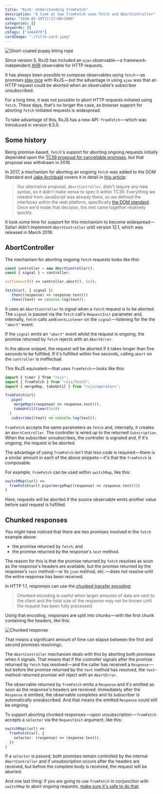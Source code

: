 ```yaml
---
title: "RxJS: Understanding fromFetch"
description: "A look at how fromFetch uses fetch and AbortController"
date: "2020-05-19T17:17:00+1000"
categories: []
keywords: []
ckTags: ["1464979"]
cardImage: "./title-card.jpeg"
---
```


![Short-coated puppy biting rope](title.jpeg "Photo by Brendan Hollis on Unsplash")

Since version 5, RxJS has included an `ajax` observable — a framework-independent [XHR](https://developer.mozilla.org/en-US/docs/Web/API/XMLHttpRequest) observable for HTTP requests.

It has always been possible to compose observables using `fetch` — as promises [play nice](https://medium.com/@benlesh/rxjs-observable-interop-with-promises-and-async-await-bebb05306875) with RxJS — but the advantage in using `ajax` was that an HTTP request could be aborted when an observable's subscriber unsubscribed.

For a long time, it was not possible to abort HTTP requests initiated using `fetch`. These days, that's no longer the case, as browser support for aborting `fetch`-initiated requests is widespread.

To take advantage of this, RxJS has a new API: `fromFetch` — which was introduced in version 6.5.0.

## Some history

Being promise-based, `fetch`'s support for aborting ongoing requests initially depended upon the [TC39 proposal for cancellable promises](https://github.com/tc39/proposal-cancelable-promises), but that proposal was withdrawn in 2016.

In 2017, a mechanism for aborting an ongoing `fetch` was added to the DOM Standard and [Jake Archibald](https://twitter.com/jaffathecake) covers it in detail in [this article](https://developers.google.com/web/updates/2017/09/abortable-fetch):

> Our alternative proposal, `AbortController`, didn't require any new syntax, so it didn't make sense to spec it within TC39. Everything we needed from JavaScript was already there, so we defined the interfaces within the web platform, specifically [the DOM standard](https://dom.spec.whatwg.org/#aborting-ongoing-activities). Once we'd made that decision, the rest came together relatively quickly.

It took some time for support for this mechanism to become widespread — Safari didn't implement `AbortController` until version 12.1, which was released in March 2019.

## AbortController

The mechanism for aborting ongoing `fetch` requests looks like this:

```ts
const controller = new AbortController();
const { signal } = controller;

setTimeout(() => controller.abort(), 5e3);

fetch(url, { signal })
  .then((response) => response.text())
  .then((text) => console.log(text));
```

It uses an `AbortController` to signal when a `fetch` request is to be aborted. The `signal` is passed via the `fetch` call's `RequestInit` parameter and, internally, `fetch` calls `addEventListener` on the `signal` — listening for the the `"abort"` event.

If the `signal` emits an `"abort"` event whilst the request is ongoing, the promise returned by `fetch` rejects with an `AbortError`.

In the above snippet, the request will be aborted if it takes longer than five seconds to be fulfilled. If it's fulfilled within five seconds, calling `abort` on the `controller` is ineffectual.

This RxJS equivalent — that uses `fromFetch` — looks like this:

```ts
import { timer } from "rxjs";
import { fromFetch } from "rxjs/fetch";
import { mergeMap, takeUntil } from "rxjs/operators";

fromFetch(url)
  .pipe(
    mergeMap((response) => response.text()),
    takeUntil(timer(5e3))
  )
  .subscribe((text) => console.log(text));
```

`fromFetch` accepts the same parameters as `fetch` and, internally, it creates an `AbortController`. The controller is wired up to the returned `Subscription`. When the subscriber unsubscribes, the controller is signaled and, if it's ongoing, the request is be aborted.

The advantage of using `fromFetch` isn't that less code is required — there is a similar amount in each of the above snippets — it's that the `fromFetch` is composable.

For example, `fromFetch` can be used within `switchMap`, like this:

<!-- prettier-ignore -->
```ts
switchMap((url) =>
  fromFetch(url).pipe(mergeMap((response) => response.text()))
)
```

Here, requests will be aborted if the source observable emits another value before said request is fulfilled.

## Chunked responses

You might have noticed that there are two promises involved in the `fetch` example above:

- the promise returned by `fetch`; and
- the promise returned by the response's `text` method.

The reason for this is that the promise returned by `fetch` resolves as soon as the response's headers are available, but the promise returned by the response's `text` method — or its `json` method, etc. — does not resolve until the entire response has been received.

In HTTP 1.1, responses can use the [chunked transfer encoding](https://developer.mozilla.org/en-US/docs/Web/HTTP/Headers/Transfer-Encoding):

> Chunked encoding is useful when larger amounts of data are sent to the client and the total size of the response may not be known until the request has been fully processed.

Using that encoding, responses are split into chunks — with the first chunk containing the headers, like this:

![Chunked response](chunked-response-widened.png)

That means a significant amount of time can elapse between the first and second promises resolvingc.

The `AbortController` mechanism deals with this by aborting both promises when it signals. That means that if the controller signals after the promise returned by `fetch` has resolved — and the caller has received a `Response` — but before the promise returned by the `text` method has resolved, the `text`-method-returned promise will reject with an `AbortError`.

The observable returned by `fromFetch` emits a `Response` and it's emitted as soon as the response's headers are received. Immediately after the `Response` is emitted, the observable completes and its subscriber is automatically unsubscribed. And that means the emitted `Response` could still be ongoing.

To support aborting chunked responses — upon unsubscription — `fromFetch` accepts a `selector` via the `RequestInit` argument, like this:

<!-- prettier-ignore -->
```ts
switchMap((url) =>
  fromFetch(url, {
    selector: (response) => response.text(),
  })
)
```

If a `selector` is passed, both promises remain controlled by the internal `AbortController` and if unsubscription occurs after the headers are received, but before the complete body is received, the request will be aborted.

And one last thing: if you are going to use `fromFetch` in conjunction with `switchMap` to abort ongoing requests, [make sure it's safe to do that](/avoiding-switchmap-related-bugs/).
